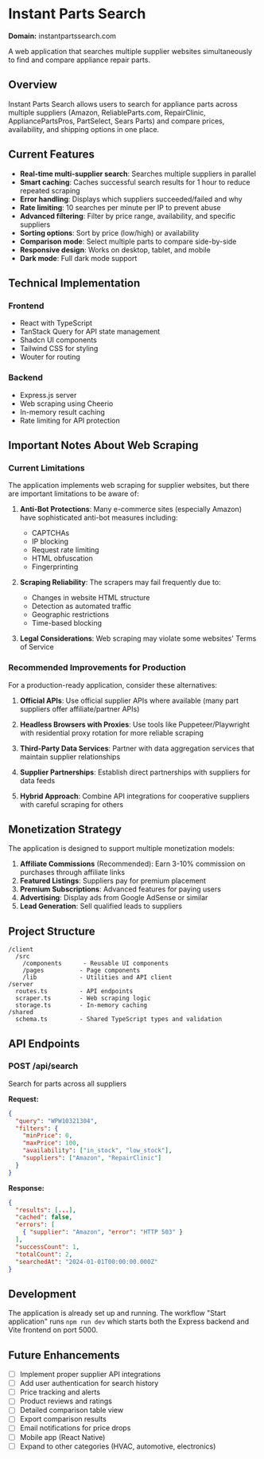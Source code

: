# Instant Parts Search

**Domain:** instantpartssearch.com

A web application that searches multiple supplier websites simultaneously to find and compare appliance repair parts.

## Overview

Instant Parts Search allows users to search for appliance parts across multiple suppliers (Amazon, ReliableParts.com, RepairClinic, AppliancePartsPros, PartSelect, Sears Parts) and compare prices, availability, and shipping options in one place.

## Current Features

- **Real-time multi-supplier search**: Searches multiple suppliers in parallel
- **Smart caching**: Caches successful search results for 1 hour to reduce repeated scraping
- **Error handling**: Displays which suppliers succeeded/failed and why
- **Rate limiting**: 10 searches per minute per IP to prevent abuse
- **Advanced filtering**: Filter by price range, availability, and specific suppliers
- **Sorting options**: Sort by price (low/high) or availability
- **Comparison mode**: Select multiple parts to compare side-by-side
- **Responsive design**: Works on desktop, tablet, and mobile
- **Dark mode**: Full dark mode support

## Technical Implementation

### Frontend
- React with TypeScript
- TanStack Query for API state management
- Shadcn UI components
- Tailwind CSS for styling
- Wouter for routing

### Backend
- Express.js server
- Web scraping using Cheerio
- In-memory result caching
- Rate limiting for API protection

## Important Notes About Web Scraping

### Current Limitations

The application implements web scraping for supplier websites, but there are important limitations to be aware of:

1. **Anti-Bot Protections**: Many e-commerce sites (especially Amazon) have sophisticated anti-bot measures including:
   - CAPTCHAs
   - IP blocking
   - Request rate limiting
   - HTML obfuscation
   - Fingerprinting

2. **Scraping Reliability**: The scrapers may fail frequently due to:
   - Changes in website HTML structure
   - Detection as automated traffic
   - Geographic restrictions
   - Time-based blocking

3. **Legal Considerations**: Web scraping may violate some websites' Terms of Service

### Recommended Improvements for Production

For a production-ready application, consider these alternatives:

1. **Official APIs**: Use official supplier APIs where available (many part suppliers offer affiliate/partner APIs)

2. **Headless Browsers with Proxies**: Use tools like Puppeteer/Playwright with residential proxy rotation for more reliable scraping

3. **Third-Party Data Services**: Partner with data aggregation services that maintain supplier relationships

4. **Supplier Partnerships**: Establish direct partnerships with suppliers for data feeds

5. **Hybrid Approach**: Combine API integrations for cooperative suppliers with careful scraping for others

## Monetization Strategy

The application is designed to support multiple monetization models:

1. **Affiliate Commissions** (Recommended): Earn 3-10% commission on purchases through affiliate links
2. **Featured Listings**: Suppliers pay for premium placement
3. **Premium Subscriptions**: Advanced features for paying users
4. **Advertising**: Display ads from Google AdSense or similar
5. **Lead Generation**: Sell qualified leads to suppliers

## Project Structure

```
/client
  /src
    /components      - Reusable UI components
    /pages          - Page components
    /lib            - Utilities and API client
/server
  routes.ts         - API endpoints
  scraper.ts        - Web scraping logic
  storage.ts        - In-memory caching
/shared
  schema.ts         - Shared TypeScript types and validation
```

## API Endpoints

### POST /api/search
Search for parts across all suppliers

**Request:**
```json
{
  "query": "WPW10321304",
  "filters": {
    "minPrice": 0,
    "maxPrice": 100,
    "availability": ["in_stock", "low_stock"],
    "suppliers": ["Amazon", "RepairClinic"]
  }
}
```

**Response:**
```json
{
  "results": [...],
  "cached": false,
  "errors": [
    { "supplier": "Amazon", "error": "HTTP 503" }
  ],
  "successCount": 1,
  "totalCount": 2,
  "searchedAt": "2024-01-01T00:00:00.000Z"
}
```

## Development

The application is already set up and running. The workflow "Start application" runs `npm run dev` which starts both the Express backend and Vite frontend on port 5000.

## Future Enhancements

- [ ] Implement proper supplier API integrations
- [ ] Add user authentication for search history
- [ ] Price tracking and alerts
- [ ] Product reviews and ratings
- [ ] Detailed comparison table view
- [ ] Export comparison results
- [ ] Email notifications for price drops
- [ ] Mobile app (React Native)
- [ ] Expand to other categories (HVAC, automotive, electronics)
